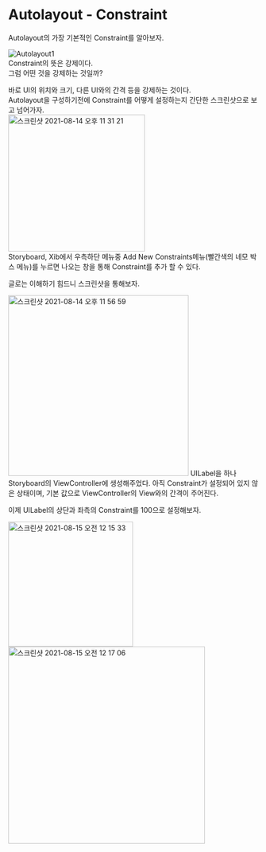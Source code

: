 # Autolayout - Constraint
Autolayout의 가장 기본적인 Constraint를 알아보자.  

![Autolayout1](https://user-images.githubusercontent.com/55477102/129450034-688bbb60-d674-4bdb-9b58-c5819a0f3cc8.png)  
Constraint의 뜻은 강제이다.  
그럼 어떤 것을 강제하는 것일까?

바로 UI의 위치와 크기, 다른 UI와의 간격 등을 강제하는 것이다.  
Autolayout을 구성하기전에 Constraint를 어떻게 설정하는지 간단한 스크린샷으로 보고 넘어가자.  
<img width="275" alt="스크린샷 2021-08-14 오후 11 31 21" src="https://user-images.githubusercontent.com/55477102/129449780-ceb815d5-1807-4b35-9c6c-f4eb6cebb03b.png">  
Storyboard, Xib에서 우측하단 메뉴중 Add New Constraints메뉴(빨간색의 네모 박스 메뉴)를 누르면 나오는 창을 통해 Constraint를 추가 할 수 있다.  

글로는 이해하기 힘드니 스크린샷을 통해보자.  

<img width="363" alt="스크린샷 2021-08-14 오후 11 56 59" src="https://user-images.githubusercontent.com/55477102/129450406-e5d34ede-02df-4494-9573-b887f3a37b7e.png">  
UILabel을 하나 Storyboard의 ViewController에 생성해주었다.  
아직 Constraint가 설정되어 있지 않은 상태이며, 기본 값으로 ViewController의 View와의 간격이 주어진다.  

이제 UILabel의 상단과 좌측의 Constraint를 100으로 설정해보자.  

<img width="251" alt="스크린샷 2021-08-15 오전 12 15 33" src="https://user-images.githubusercontent.com/55477102/129450912-0d204fb4-07d0-4337-be0a-4510343b5bd6.png">  
<img width="396" alt="스크린샷 2021-08-15 오전 12 17 06" src="https://user-images.githubusercontent.com/55477102/129450966-895c1d55-8497-4b37-9bd1-ae91c44db6d3.png">  




